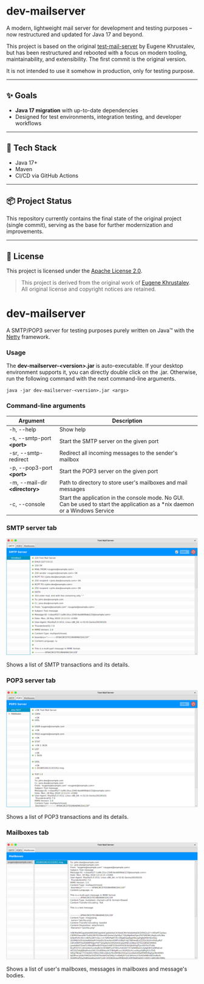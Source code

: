 # dev-mailserver

A modern, lightweight mail server for development and testing purposes – now restructured and updated for Java 17 and beyond.

This project is based on the original [test-mail-server](https://github.com/eugenehr/test-mail-server) by Eugene Khrustalev, but has been restructured and rebooted with a focus on modern tooling, maintainability, and extensibility. The first commit is the original version.

It is not intended to use it somehow in production, only for testing purpose.

---

## ✨ Goals

- **Java 17 migration** with up-to-date dependencies
- Designed for test environments, integration testing, and developer workflows

---

## 🔧 Tech Stack

- Java 17+
- Maven
- CI/CD via GitHub Actions

---

## 📦 Project Status

This repository currently contains the final state of the original project (single commit), serving as the base for further modernization and improvements.

---

## 📝 License

This project is licensed under the [Apache License 2.0](LICENSE).

> This project is derived from the original work of [Eugene Khrustalev](https://github.com/eugenehr/test-mail-server).  
> All original license and copyright notices are retained.

# dev-mailserver

A SMTP/POP3 server for testing purposes purely written on Java&trade; with the [Netty](https://netty.io) framework. 

### Usage

The **dev-mailserver-&lt;version&gt;.jar** is auto-executable.
If your desktop environment supports it, you can directly double click on the .jar. 
Otherwise, run the following command with the next command-line arguments.

```
java -jar dev-mailserver-<version>.jar <args>
```

### Command-line arguments

Argument                              | Description
--------------------------------------|------------
-h, --help                            | Show help
-s, --smtp-port **&lt;port&gt;**      | Start the SMTP server on the given port
-sr, --smtp-redirect                  | Redirect all incoming messages to the sender's mailbox
-p, --pop3-port **&lt;port&gt;**      | Start the POP3 server on the given port
-m, --mail-dir **&lt;directory&gt;**  | Path to directory to store user's mailboxes and mail messages
-c, --console                         | Start the application in the console mode. No GUI. Can be used to start the application as a *nix daemon or a Windows Service
        

### SMTP server tab
![SMTP Server](smtp-server.png)

Shows a list of SMTP transactions and its details.


### POP3 server tab
![POP3 Server](pop3-server.png)

Shows a list of POP3 transactions and its details.


### Mailboxes tab
![Mailboxes](mailboxes.png)

Shows a list of user's mailboxes, messages in mailboxes and message's bodies.

